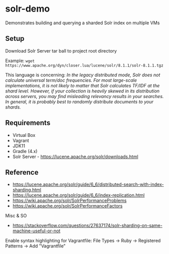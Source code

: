 # solr-demo
Demonstrates building and querying a sharded Solr index on multiple VMs

## Setup
Download Solr Server tar ball to project root directory

Example: `wget https://www.apache.org/dyn/closer.lua/lucene/solr/8.1.1/solr-8.1.1.tgz`

This language is concerning: _In the legacy distributed mode, Solr does not calculate universal term/doc frequencies. For most large-scale implementations, it is not likely to matter that Solr calculates TF/IDF at the shard level. However, if your collection is heavily skewed in its distribution across servers, you may find misleading relevancy results in your searches. In general, it is probably best to randomly distribute documents to your shards._


## Requirements

* Virtual Box
* Vagrant
* JDK11
* Gradle (4.x)
* Solr Server - https://lucene.apache.org/solr/downloads.html

## Reference

* https://lucene.apache.org/solr/guide/6_6/distributed-search-with-index-sharding.html
* https://lucene.apache.org/solr/guide/6_6/index-replication.html
* https://wiki.apache.org/solr/SolrPerformanceProblems
* https://wiki.apache.org/solr/SolrPerformanceFactors

Misc & SO

* https://stackoverflow.com/questions/27637174/solr-sharding-on-same-machine-useful-or-not

Enable syntax highlighting for Vagrantfile:
File Types -> Ruby -> Registered Patterns -> Add "Vagrantfile"
